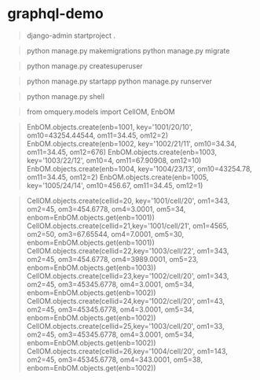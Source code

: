 # graphql-demo

> django-admin startproject <pj name> .


> python manage.py makemigrations
> python manage.py migrate

> python manage.py createsuperuser

> python manage.py startapp <appname>
> python manage.py runserver

> python manage.py shell

> from omquery.models import CellOM, EnbOM


> EnbOM.objects.create(enb=1001, key='1001/20/10', om10=43254.44544, om11=34.45, om12=2)
> EnbOM.objects.create(enb=1002, key='1002/21/11', om10=34.34, om11=34.45, om12=676)
> EnbOM.objects.create(enb=1003, key='1003/22/12', om10=4, om11=67.90908, om12=10)
> EnbOM.objects.create(enb=1004, key='1004/23/13', om10=43254.78, om11=34.45, om12=2)
> EnbOM.objects.create(enb=1005, key='1005/24/14', om10=456.67, om11=34.45, om12=1)

> CellOM.objects.create(cellid=20, key='1001/cell/20', om1=343, om2=45, om3=454.6778, om4=3.0001, om5=34, enbom=EnbOM.objects.get(enb=1001))
> CellOM.objects.create(cellid=21,key='1001/cell/21', om1=4565, om2=50, om3=67.65544, om4=7.0001, om5=30, enbom=EnbOM.objects.get(enb=1001))
> CellOM.objects.create(cellid=22,key='1003/cell/22', om1=343, om2=45, om3=454.6778, om4=3989.0001, om5=23, enbom=EnbOM.objects.get(enb=1003))
> CellOM.objects.create(cellid=23,key='1002/cell/20', om1=343, om2=45, om3=45345.6778, om4=3.0001, om5=34, enbom=EnbOM.objects.get(enb=1002))
> CellOM.objects.create(cellid=24,key='1002/cell/20', om1=43, om2=45, om3=45345.6778, om4=3.0001, om5=34, enbom=EnbOM.objects.get(enb=1002))
> CellOM.objects.create(cellid=25,key='1003/cell/20', om1=33, om2=45, om3=45345.6778, om4=3.0001, om5=34, enbom=EnbOM.objects.get(enb=1002))
> CellOM.objects.create(cellid=26,key='1004/cell/20', om1=143, om2=45, om3=45345.6778, om4=343.0001, om5=38, enbom=EnbOM.objects.get(enb=1002))
